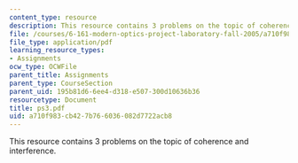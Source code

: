```yaml
---
content_type: resource
description: This resource contains 3 problems on the topic of coherence and interference.
file: /courses/6-161-modern-optics-project-laboratory-fall-2005/a710f983cb427b766036082d7722acb8_ps3.pdf
file_type: application/pdf
learning_resource_types:
- Assignments
ocw_type: OCWFile
parent_title: Assignments
parent_type: CourseSection
parent_uid: 195b81d6-6ee4-d318-e507-300d10636b36
resourcetype: Document
title: ps3.pdf
uid: a710f983-cb42-7b76-6036-082d7722acb8
---
```

This resource contains 3 problems on the topic of coherence and interference.


